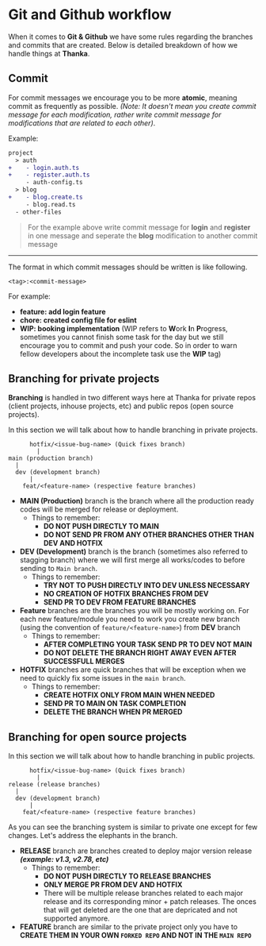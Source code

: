 # Git and Github workflow

When it comes to **Git & Github** we have some rules regarding the branches and commits that are created. Below is detailed breakdown of how we handle things at **Thanka**.

## Commit

For commit messages we encourage you to be more **atomic**, meaning commit as frequently as possible. _(Note: It doesn't mean you create commit message for each modification, rather write commit message for modifications that are related to each other)_.

Example:

```diff
project
  > auth
+    - login.auth.ts
+    - register.auth.ts
     - auth-config.ts
  > blog
+    - blog.create.ts
     - blog.read.ts
  - other-files
```

> For the example above write commit message for **login** and **register** in one message and seperate the **blog** modification to another commit message

---

The format in which commit messages should be written is like following.

`<tag>:<commit-message>`

For example:

- **feature: add login feature**
- **chore: created config file for eslint**
- **WIP: booking implementation** (WIP refers to **W**ork **I**n **P**rogress, sometimes you cannot finish some task for the day but we still encourage you to commit and push your code. So in order to warn fellow developers about the incomplete task use the **WIP** tag)

## Branching for private projects

**Branching** is handled in two different ways here at Thanka for private repos (client projects, inhouse projects, etc) and public repos (open source projects).

In this section we will talk about how to handle branching in private projects.

```
      hotfix/<issue-bug-name> (Quick fixes branch)
        |
main (production branch)
  |
  dev (development branch)
      |
    feat/<feature-name> (respective feature branches)

```

- **MAIN (Production)** branch is the branch where all the production ready codes will be merged for release or deployment.
  - Things to remember:
    - **DO NOT PUSH DIRECTLY TO MAIN**
    - **DO NOT SEND PR FROM ANY OTHER BRANCHES OTHER THAN DEV AND HOTFIX**
- **DEV (Development)** branch is the branch (sometimes also referred to stagging branch) where we will first merge all works/codes to before sending to `Main branch`.
  - Things to remember:
    - **TRY NOT TO PUSH DIRECTLY INTO DEV UNLESS NECESSARY**
    - **NO CREATION OF HOTFIX BRANCHES FROM DEV**
    - **SEND PR TO DEV FROM FEATURE BRANCHES**
- **Feature** branches are the branches you will be mostly working on. For each new feature/module you need to work you create new branch (using the convention of `feature/<feature-name>`) from **DEV** branch
  - Things to remember:
    - **AFTER COMPLETING YOUR TASK SEND PR TO DEV NOT MAIN**
    - **DO NOT DELETE THE BRANCH RIGHT AWAY EVEN AFTER SUCCESSFULL MERGES**
- **HOTFIX** branches are quick branches that will be exception when we need to quickly fix some issues in the `main branch`.
  - Things to remember:
    - **CREATE HOTFIX ONLY FROM MAIN WHEN NEEDED**
    - **SEND PR TO MAIN ON TASK COMPLETION**
    - **DELETE THE BRANCH WHEN PR MERGED**

## Branching for open source projects

In this section we will talk about how to handle branching in public projects.

```
      hotfix/<issue-bug-name> (Quick fixes branch)
        |
release (release branches)
  |
  dev (development branch)
      |
    feat/<feature-name> (respective feature branches)

```

As you can see the branching system is similar to private one except for few changes. Let's address the elephants in the branch.

- **RELEASE** branch are branches created to deploy major version release **_(example: v1.3, v2.78, etc)_**
  - Things to remember:
    - **DO NOT PUSH DIRECTLY TO RELEASE BRANCHES**
    - **ONLY MERGE PR FROM DEV AND HOTFIX**
    - There will be multiple release branches related to each major release and its corresponding minor + patch releases. The onces that will get deleted are the one that are depricated and not supported anymore.
- **FEATURE** branch are similar to the private project only you have to **CREATE THEM IN YOUR OWN `FORKED REPO` AND NOT IN THE `MAIN REPO`**
